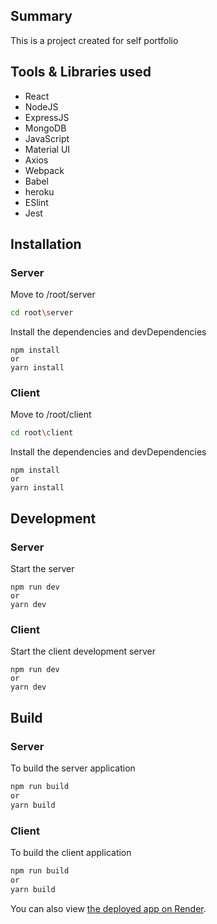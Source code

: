 ## Summary

This is a project created for self portfolio

## Tools & Libraries used

- React
- NodeJS
- ExpressJS
- MongoDB
- JavaScript
- Material UI
- Axios
- Webpack
- Babel
- heroku
- ESlint
- Jest

## Installation

### Server

Move to /root/server

```sh
cd root\server
```

Install the dependencies and devDependencies

```
npm install
or
yarn install
```

### Client

Move to /root/client

```sh
cd root\client
```

Install the dependencies and devDependencies

```
npm install
or
yarn install
```

## Development

### Server

Start the server

```
npm run dev
or
yarn dev
```

### Client

Start the client development server

```
npm run dev
or
yarn dev
```

## Build

### Server

To build the server application

```sh
npm run build
or
yarn build
```

### Client

To build the client application

```sh
npm run build
or
yarn build
```

You can also view
[the deployed app on Render](https://vishwanath-portfolio.onrender.com/).
